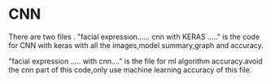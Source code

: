 # CNN
There are two files .
"facial expression...... cnn with KERAS ....." is the code for CNN with keras with all the images,model summary,graph and accuracy.

"facial expression ..... with cnn...." is the file for ml algorithm accuracy.avoid the cnn part of this code,only use machine learning accuracy of this file.
